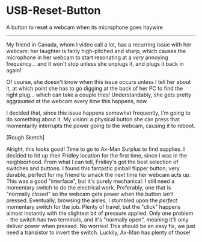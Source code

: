 # USB-Reset-Button
A button to reset a webcam when its microphone goes haywire

___

My friend in Canada, whom I video call a lot, has a recurring issue with her webcam: her laughter is fairly high-pitched and sharp, which causes the microphone in her webcam to start resonating at a *very* annoying frequency... and it won't stop unless she unplugs it, and plugs it back in again!

Of course, she doesn't know when this issue occurs unless I tell her about it, at which point she has to go digging at the back of her PC to find the right plug... which can take a couple tries! Understandably, she gets pretty aggravated at the webcam every time this happens, now.

I decided that, since this issue happens somewhat frequently, I'm going to do something about it. My vision: a physical button she can press that momentarily interrupts the power going to the webcam, causing it to reboot.

[Rough Sketch]

Alright, this looks good! Time to go to Ax-Man Surplus to find supplies. I decided to hit up their Fridley location for the first time, since I was in the neighborhood. From what I can tell, Fridley's got the best selection of switches and buttons. I found this fantastic pinball flipper button; very durable, perfect for my friend to smack the next time her webcam acts up. This was a good "interface", but it's purely mechanical. I still need a momentary switch to do the electrical work. Preferably, one that is "normally closed" so the webcam gets power when the button *isn't* pressed. Eventually, browsing the aisles, I stumbled upon the *perfect* momentary switch for the job. Plenty of travel, but the "click" happens almost instantly with the slightest bit of pressure applied. Only one problem - the switch has two terminals, and it's "normally open", meaning it'll only deliver power when pressed. No worries! This should be an easy fix, we just need a transistor to invert the switch. Luckily, Ax-Man has plenty of those!
